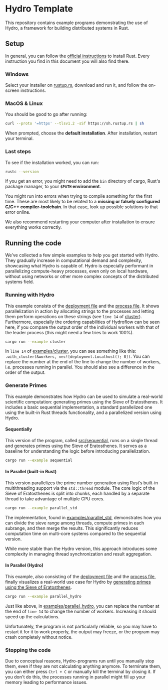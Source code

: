 # Hydro Template

This repository contains example programs demonstrating the use of Hydro, a framework for building distributed systems in Rust.

## Setup

In general, you can follow the [official instructions](https://www.rust-lang.org/tools/install) to install Rust. Every instruction you find in this document you will also find there.

### Windows
Select your installer on [rustup.rs](https://rustup.rs/), download and run it, and follow the on-screen instructions.

### MacOS & Linux
You should be good to go after running:
```bash
curl --proto '=https' --tlsv1.2 -sSf https://sh.rustup.rs | sh
```
When prompted, choose the __default installation__. After installation, restart your terminal.

### Last steps
To see if the installation worked, you can run:
```bash
rustc --version
```
If you get an error, you might need to add the `bin` directory of cargo, Rust's package manager, to your __`$PATH` environment__.


You might run into errors when trying to compile something for the first time. These are most likely to be related to a __missing or falsely configured C/C++ compiler-toolchain__. In that case, look up possible solutions to that error online.

We also recommend restarting your computer after installation to ensure everything works correctly.

## Running the code

We’ve collected a few simple examples to help you get started with Hydro. They gradually increase in computational demand and complexity, showcasing what Hydro is capable of.
Hydro is especially performant in parallelizing compute-heavy processes, even only on local hardware, without using networks or other more complex concepts of the distributed systems field.

### Running with Hydro
This example consists of the [deployment file](examples/cluster.rs) and the [process file](src/cluster.rs). 
It shows parallelization in action by allocating strings to the processes and letting them perform operations on these strings (see `line 14` of [cluster](src/cluster.rs)). 
Furthermore, especially the ordering capabilities of Hydroflow can be seen here, if you compare the output order of the individual workers with that of the leader process (this might need a few tries to work 100%).

```bash
cargo run --example cluster
```
In `line 14` of [examples/cluster](examples/cluster.rs), you can see something like this: 
`.with_cluster(&workers, vec![deployment.Localhost(); 8])`.
You can replace the number at the end of the line to change the number of workers, i.e. processes running in parallel.
You should also see a difference in the order of the output.

### Generate Primes
This example demonstrates how Hydro can be used to simulate a real-world scientific computation: generating primes using the Sieve of Eratosthenes. 
It includes a basic sequential implementation, a standard parallelized one using the built-in Rust threads functionality, and a parallelized version using Hydro.

#### Sequentially
This version of the program, called [src/sequential](src/sequential.rs), runs on a single thread and generates primes using the Sieve of Eratosthenes. It serves as a baseline for understanding the logic before introducing parallelization.
```bash
cargo run --example sequential
```

#### In Parallel (built-in Rust)
This version parallelizes the prime number generation using Rust’s built-in multithreading support via the `std::thread` module. 
The core logic of the Sieve of Eratosthenes is split into chunks, each handled by a separate thread to take advantage of multiple CPU cores.
```bash
cargo run --example parallel_std
```
The implementation, found in [examples/parallel_std](examples/parallel_std.rs), demonstrates how you can divide the sieve range among threads, compute primes in each subrange, and then merge the results. 
This significantly reduces computation time on multi-core systems compared to the sequential version.

While more stable than the Hydro version, this approach introduces some complexity in managing thread synchronization and result aggregation.

#### In Parallel (Hydro)
This example, also consisting of the [deployment file](examples/parallel_hydro.rs) and the [process file](src/parallel_hydro.rs), finally visualizes a real-world use case for Hydro by [generating primes using the Sieve of Eratosthenes](https://en.wikipedia.org/wiki/Sieve_of_Eratosthenes).
```bash
cargo run --example parallel_hydro
```
Just like above, in [examples/parallel_hydro](examples/parallel_hydro.rs), you can replace the number at the end of `line 14` to change the number of workers. Increasing it should speed up the calculations.

Unfortunately, the program is not particularly reliable, so you may have to restart it for it to work properly, the output may freeze, or the program may crash completely without notice.

### Stopping the code
Due to conceptual reasons, Hydro-programs run until you manually stop them, even if they are not calculating anything anymore. 
To terminate them, you can either press `Ctrl + C` or manually kill the terminal by closing it. 
If you don't do this, the processes running in parallel might fill up your memory leading to performance issues.
